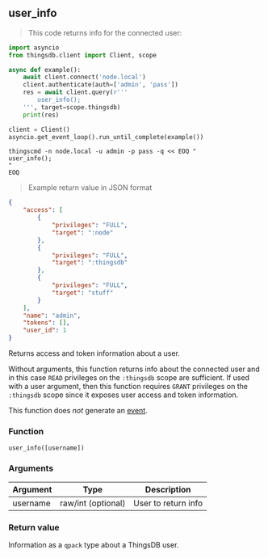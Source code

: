 ## user_info

> This code returns info for the connected user:

```python
import asyncio
from thingsdb.client import Client, scope

async def example():
    await client.connect('node.local')
    client.authenticate(auth=['admin', 'pass'])
    res = await client.query(r'''
        user_info();
    ''', target=scope.thingsdb)
    print(res)

client = Client()
asyncio.get_event_loop().run_until_complete(example())
```

```shell
thingscmd -n node.local -u admin -p pass -q << EOQ "
user_info();
"
EOQ
```

> Example return value in JSON format

```json
{
    "access": [
        {
            "privileges": "FULL",
            "target": ":node"
        },
        {
            "privileges": "FULL",
            "target": ":thingsdb"
        },
        {
            "privileges": "FULL",
            "target": "stuff"
        }
    ],
    "name": "admin",
    "tokens": [],
    "user_id": 1
}
```

Returns access and token information about a user.

Without arguments, this function returns info about the connected user and in this case `READ` privileges on the `:thingsdb` scope are sufficient.
If used with a user argument, then this function requires `GRANT` privileges on the `:thingsdb` scope since it exposes user access and token information.

This function does *not* generate an [event](#events).

### Function
`user_info([username])`

### Arguments
Argument | Type | Description
-------- | ---- | -----------
username | raw/int (optional) | User to return info

### Return value
Information as a `qpack` type about a ThingsDB user.